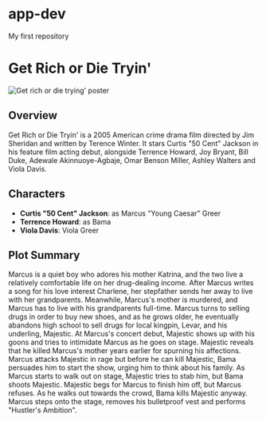 # app-dev
My first repository

# Get Rich or Die Tryin'

![Get rich or die trying' poster](https://en.wikipedia.org/wiki/Get_Rich_or_Die_Tryin%27_(film)#/media/File:Get_rich_or_die_tryin.jpg)

## Overview
Get Rich or Die Tryin' is a 2005 American crime drama film directed by Jim Sheridan and written by Terence Winter. It stars Curtis "50 Cent" Jackson in his feature film acting debut, alongside Terrence Howard, Joy Bryant, Bill Duke, Adewale Akinnuoye-Agbaje, Omar Benson Miller, Ashley Walters and Viola Davis.

## Characters
- **Curtis "50 Cent" Jackson**: as Marcus "Young Caesar" Greer
- **Terrence Howard**: as Bama
- **Viola Davis**: Viola Greer


## Plot Summary
Marcus is a quiet boy who adores his mother Katrina, and the two live a relatively comfortable life on her drug-dealing income. After Marcus writes a song for his love interest Charlene, her stepfather sends her away to live with her grandparents. Meanwhile, Marcus's mother is murdered, and Marcus has to live with his grandparents full-time. Marcus turns to selling drugs in order to buy new shoes, and as he grows older, he eventually abandons high school to sell drugs for local kingpin, Levar, and his underling, Majestic. At Marcus's concert debut, Majestic shows up with his goons and tries to intimidate Marcus as he goes on stage. Majestic reveals that he killed Marcus's mother years earlier for spurning his affections. Marcus attacks Majestic in rage but before he can kill Majestic, Bama persuades him to start the show, urging him to think about his family. As Marcus starts to walk out on stage, Majestic tries to stab him, but Bama shoots Majestic. Majestic begs for Marcus to finish him off, but Marcus refuses. As he walks out towards the crowd, Bama kills Majestic anyway. Marcus steps onto the stage, removes his bulletproof vest and performs "Hustler's Ambition".

